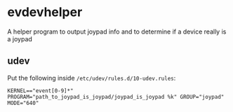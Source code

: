 evdevhelper
===========

A helper program to output joypad info and to determine if a device really is a joypad

udev
----

Put the following inside ``/etc/udev/rules.d/10-udev.rules``:

``
KERNEL=="event[0-9]*" PROGRAM="path_to_joypad_is_joypad/joypad_is_joypad %k" GROUP="joypad" MODE="640"
``
